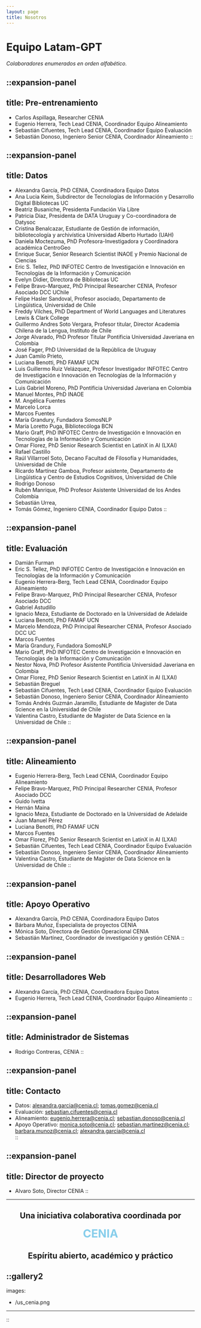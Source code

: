 ```yaml
---
layout: page
title: Nosotros
---
```


# Equipo Latam-GPT

*Colaboradores enumerados en orden alfabético.*

::expansion-panel
---
title: Pre-entrenamiento
---
  - Carlos Aspillaga, Researcher CENIA
  - Eugenio Herrera, Tech Lead CENIA, Coordinador Equipo Alineamiento
  - Sebastián Cifuentes, Tech Lead CENIA, Coordinador Equipo Evaluación
  - Sebastián Donoso, Ingeniero Senior CENIA, Coordinador Alineamiento
::

::expansion-panel
---
title: Datos
---
  - Alexandra García, PhD CENIA, Coordinadora Equipo Datos
  - Ana Lucia Keim, Subdirector de Tecnologías de Información y Desarrollo Digital Bibliotecas UC
  - Beatriz Busaniche, Presidenta Fundación Vía Libre
  - Patricia Díaz, Presidenta de DATA Uruguay y Co-coordinadora de Datysoc
  - Cristina Benalcazar, Estudiante de Gestión de información, bibliotecología y archivística Universidad Alberto Hurtado (UAH) 
  - Daniela Moctezuma, PhD Profesora-Investigadora y Coordinadora académica CentroGeo
  - Enrique Sucar, Senior Research Scientist INAOE y Premio Nacional de Ciencias
  - Eric S. Tellez, PhD INFOTEC Centro de Investigación e Innovación en Tecnologías de la Información y Comunicación
  - Evelyn Didier, Directora de Bibliotecas UC
  - Felipe Bravo-Marquez, PhD Principal Researcher CENIA, Profesor Asociado DCC UChile
  - Felipe Hasler Sandoval, Profesor asociado, Departamento de Lingüística, Universidad de Chile
  - Freddy Vilches, PhD Department of World Languages and Literatures Lewis & Clark College
  - Guillermo Andres Soto Vergara, Profesor titular, Director Academia Chilena de la Lengua, Instituto de Chile
  - Jorge Alvarado, PhD Profesor Titular Pontificia Universidad Javeriana en Colombia
  - José Fager, PhD Universidad de la República de Uruguay
  - Juan Camilo Prieto, 
  - Luciana Benotti, PhD FAMAF UCN
  - Luis Guillermo Ruiz Velázquez, Profesor Investigador INFOTEC Centro de Investigación e Innovación en Tecnologías de la Información y Comunicación
  - Luis Gabriel Moreno, PhD Pontificia Universidad Javeriana en Colombia
  - Manuel Montes, PhD INAOE
  - M. Angélica Fuentes
  - Marcelo Lorca 
  - Marcos Fuentes
  - María Grandury, Fundadora SomosNLP
  - María Loretto Puga, Bibliotecóloga BCN
  - Mario Graff, PhD INFOTEC Centro de Investigación e Innovación en Tecnologías de la Información y Comunicación
  - Omar Florez, PhD Senior Research Scientist en LatinX in AI (LXAI)
  - Rafael Castillo
  - Raúl Villarroel Soto, Decano Facultad de Filosofía y Humanidades, Universidad de Chile
  - Ricardo Martínez Gamboa, Profesor asistente, Departamento de Lingüística y Centro de Estudios Cognitivos, Universidad de Chile 
  - Rodrigo Donoso
  - Rubén Manrique, PhD Profesor Asistente Universidad de los Andes Colombia
  - Sebastián Urrea, 
  - Tomás Gómez, Ingeniero CENIA, Coordinador Equipo Datos
::

::expansion-panel
---
title: Evaluación
---
  - Damián Furman
  - Eric S. Tellez, PhD INFOTEC Centro de Investigación e Innovación en Tecnologías de la Información y Comunicación
  - Eugenio Herrera-Berg, Tech Lead CENIA, Coordinador Equipo Alineamiento
  - Felipe Bravo-Marquez, PhD Principal Researcher CENIA, Profesor Asociado DCC
  - Gabriel Astudillo
  - Ignacio Meza, Estudiante de Doctorado en la Universidad de Adelaide
  - Luciana Benotti, PhD FAMAF UCN
  - Marcelo Mendoza, PhD Principal Researcher CENIA, Profesor Asociado DCC UC
  - Marcos Fuentes
  - María Grandury, Fundadora SomosNLP
  - Mario Graff, PhD INFOTEC Centro de Investigación e Innovación en Tecnologías de la Información y Comunicación
  - Nestor Nova, PhD Profesor Asistente Pontificia Universidad Javeriana en Colombia
  - Omar Florez, PhD Senior Research Scientist en LatinX in AI (LXAI)
  - Sebastián Breguel
  - Sebastián Cifuentes, Tech Lead CENIA, Coordinador Equipo Evaluación
  - Sebastián Donoso, Ingeniero Senior CENIA, Coordinador Alineamiento
  - Tomás Andrés Guzmán Jaramillo, Estudiante de Magister de Data Science en la Universidad de Chile
  - Valentina Castro, Estudiante de Magister de Data Science en la Universidad de Chile
::

::expansion-panel
---
title: Alineamiento
---
  - Eugenio Herrera-Berg, Tech Lead CENIA, Coordinador Equipo Alineamiento
  - Felipe Bravo-Marquez, PhD Principal Researcher CENIA, Profesor Asociado DCC
  - Guido Ivetta
  - Hernán Maina
  - Ignacio Meza, Estudiante de Doctorado en la Universidad de Adelaide
  - Juan Manuel Pérez
  - Luciana Benotti, PhD FAMAF UCN
  - Marcos Fuentes
  - Omar Florez, PhD Senior Research Scientist en LatinX in AI (LXAI)
  - Sebastián Cifuentes, Tech Lead CENIA, Coordinador Equipo Evaluación
  - Sebastián Donoso, Ingeniero Senior CENIA, Coordinador Alineamiento
  - Valentina Castro, Estudiante de Magister de Data Science en la Universidad de Chile
::

::expansion-panel
---
title: Apoyo Operativo
---
  - Alexandra García, PhD CENIA, Coordinadora Equipo Datos
  - Bárbara Muñoz, Especialista de proyectos CENIA
  - Mónica Soto, Directora de Gestión Operacional CENIA
  - Sebastián Martínez, Coordinador de investigación y gestión CENIA
::

::expansion-panel
---
title: Desarrolladores Web
---
  - Alexandra García, PhD CENIA, Coordinadora Equipo Datos
  - Eugenio Herrera, Tech Lead CENIA, Coordinador Equipo Alineamiento
::

::expansion-panel
---
title: Administrador de Sistemas
---
  - Rodrigo Contreras, CENIA
::

::expansion-panel
---
title: Contacto
---
  - Datos: alexandra.garcia@cenia.cl; tomas.gomez@cenia.cl 
  - Evaluación: sebastian.cifuentes@cenia.cl 
  - Alineamiento: eugenio.herrera@cenia.cl; sebastian.donoso@cenia.cl 
  - Apoyo Operativo: monica.soto@cenia.cl; sebastian.martinez@cenia.cl; barbara.munoz@cenia.cl; alexandra.garcia@cenia.cl     
::

::expansion-panel
---
title: Director de proyecto
---
  - Alvaro Soto, Director CENIA
::

---

<div style="text-align: center;">

## Una iniciativa colaborativa coordinada por 
<a href="https://www.cenia.cl/" target="_blank" rel="noopener noreferrer" style="text-decoration: none;">
  <strong>
    <span style="font-size: 30px; color: #87CEEB;">CENIA
    </span>
  </strong>
</a>

## Espíritu abierto, académico y práctico

</div>

::gallery2
---
images:
  - /us_cenia.png
---
::